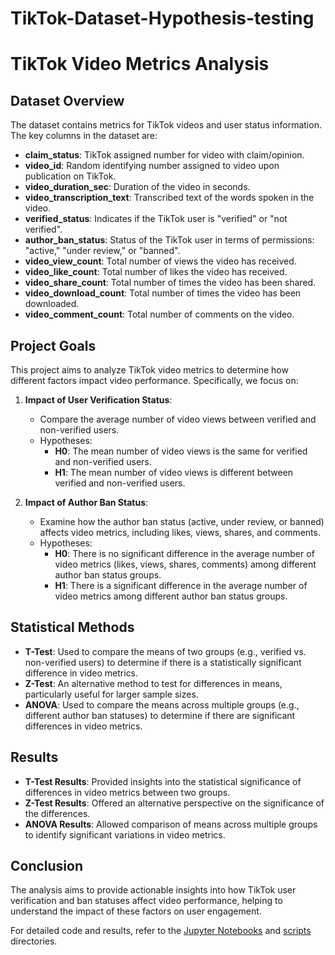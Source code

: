# TikTok-Dataset-Hypothesis-testing

# TikTok Video Metrics Analysis

## Dataset Overview

The dataset contains metrics for TikTok videos and user status information. The key columns in the dataset are:

- **claim_status**: TikTok assigned number for video with claim/opinion.
- **video_id**: Random identifying number assigned to video upon publication on TikTok.
- **video_duration_sec**: Duration of the video in seconds.
- **video_transcription_text**: Transcribed text of the words spoken in the video.
- **verified_status**: Indicates if the TikTok user is "verified" or "not verified".
- **author_ban_status**: Status of the TikTok user in terms of permissions: "active," "under review," or "banned".
- **video_view_count**: Total number of views the video has received.
- **video_like_count**: Total number of likes the video has received.
- **video_share_count**: Total number of times the video has been shared.
- **video_download_count**: Total number of times the video has been downloaded.
- **video_comment_count**: Total number of comments on the video.

## Project Goals

This project aims to analyze TikTok video metrics to determine how different factors impact video performance. Specifically, we focus on:

1. **Impact of User Verification Status**:
   - Compare the average number of video views between verified and non-verified users.
   - Hypotheses:
     - **H0**: The mean number of video views is the same for verified and non-verified users.
     - **H1**: The mean number of video views is different between verified and non-verified users.

2. **Impact of Author Ban Status**:
   - Examine how the author ban status (active, under review, or banned) affects video metrics, including likes, views, shares, and comments.
   - Hypotheses:
     - **H0**: There is no significant difference in the average number of video metrics (likes, views, shares, comments) among different author ban status groups.
     - **H1**: There is a significant difference in the average number of video metrics among different author ban status groups.

## Statistical Methods

- **T-Test**: Used to compare the means of two groups (e.g., verified vs. non-verified users) to determine if there is a statistically significant difference in video metrics.
- **Z-Test**: An alternative method to test for differences in means, particularly useful for larger sample sizes.
- **ANOVA**: Used to compare the means across multiple groups (e.g., different author ban statuses) to determine if there are significant differences in video metrics.

## Results

- **T-Test Results**: Provided insights into the statistical significance of differences in video metrics between two groups.
- **Z-Test Results**: Offered an alternative perspective on the significance of the differences.
- **ANOVA Results**: Allowed comparison of means across multiple groups to identify significant variations in video metrics.

## Conclusion

The analysis aims to provide actionable insights into how TikTok user verification and ban statuses affect video performance, helping to understand the impact of these factors on user engagement.

For detailed code and results, refer to the [Jupyter Notebooks](./notebooks) and [scripts](./scripts) directories.

